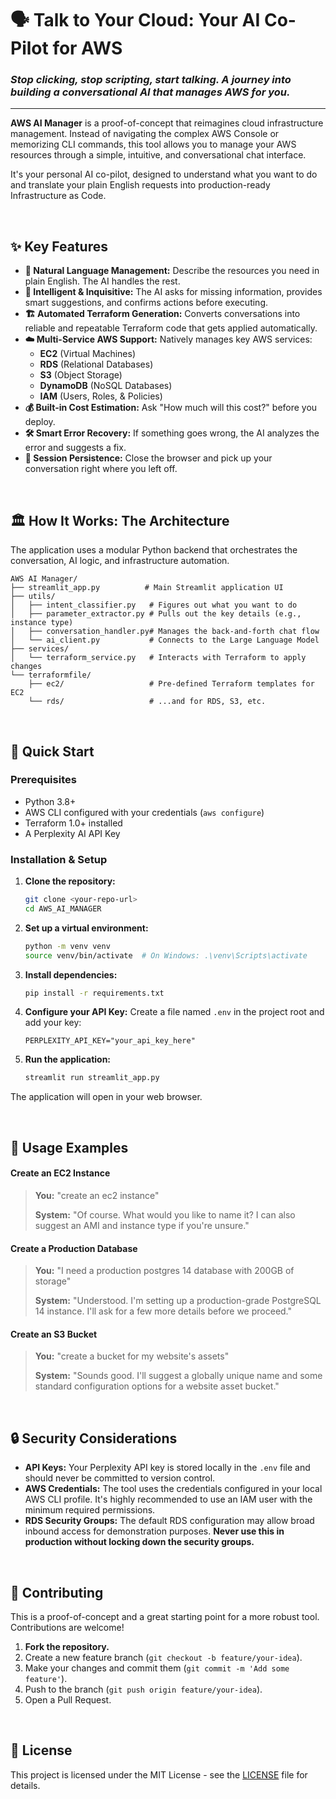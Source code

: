# 🗣️ Talk to Your Cloud: Your AI Co-Pilot for AWS

### *Stop clicking, stop scripting, start talking. A journey into building a conversational AI that manages AWS for you.*

---

**AWS AI Manager** is a proof-of-concept that reimagines cloud infrastructure management. Instead of navigating the complex AWS Console or memorizing CLI commands, this tool allows you to manage your AWS resources through a simple, intuitive, and conversational chat interface.

It's your personal AI co-pilot, designed to understand what you want to do and translate your plain English requests into production-ready Infrastructure as Code.

<br>

## ✨ Key Features

*   **💬 Natural Language Management:** Describe the resources you need in plain English. The AI handles the rest.
*   **🧠 Intelligent & Inquisitive:** The AI asks for missing information, provides smart suggestions, and confirms actions before executing.
*   **🏗️ Automated Terraform Generation:** Converts conversations into reliable and repeatable Terraform code that gets applied automatically.
*   **☁️ Multi-Service AWS Support:** Natively manages key AWS services:
    *   **EC2** (Virtual Machines)
    *   **RDS** (Relational Databases)
    *   **S3** (Object Storage)
    *   **DynamoDB** (NoSQL Databases)
    *   **IAM** (Users, Roles, & Policies)
*   **💰 Built-in Cost Estimation:** Ask "How much will this cost?" before you deploy.
*   **🛠️ Smart Error Recovery:** If something goes wrong, the AI analyzes the error and suggests a fix.
*   **💾 Session Persistence:** Close the browser and pick up your conversation right where you left off.

<br>

## 🏛️ How It Works: The Architecture

The application uses a modular Python backend that orchestrates the conversation, AI logic, and infrastructure automation.

```
AWS AI Manager/
├── streamlit_app.py          # Main Streamlit application UI
├── utils/
│   ├── intent_classifier.py   # Figures out what you want to do
│   ├── parameter_extractor.py # Pulls out the key details (e.g., instance type)
│   ├── conversation_handler.py# Manages the back-and-forth chat flow
│   └── ai_client.py           # Connects to the Large Language Model
├── services/
│   └── terraform_service.py   # Interacts with Terraform to apply changes
└── terraformfile/
    ├── ec2/                   # Pre-defined Terraform templates for EC2
    └── rds/                   # ...and for RDS, S3, etc.
```

<br>

## 🚀 Quick Start

### Prerequisites

*   Python 3.8+
*   AWS CLI configured with your credentials (`aws configure`)
*   Terraform 1.0+ installed
*   A Perplexity AI API Key

### Installation & Setup

1.  **Clone the repository:**
    ```bash
    git clone <your-repo-url>
    cd AWS_AI_MANAGER
    ```

2.  **Set up a virtual environment:**
    ```bash
    python -m venv venv
    source venv/bin/activate  # On Windows: .\venv\Scripts\activate
    ```

3.  **Install dependencies:**
    ```bash
    pip install -r requirements.txt
    ```

4.  **Configure your API Key:** Create a file named `.env` in the project root and add your key:
    ```
    PERPLEXITY_API_KEY="your_api_key_here"
    ```

5.  **Run the application:**
    ```bash
    streamlit run streamlit_app.py
    ```
The application will open in your web browser.

<br>

## 💬 Usage Examples

#### **Create an EC2 Instance**

> **You:** "create an ec2 instance"
>
> **System:** "Of course. What would you like to name it? I can also suggest an AMI and instance type if you're unsure."

#### **Create a Production Database**

> **You:** "I need a production postgres 14 database with 200GB of storage"
>
> **System:** "Understood. I'm setting up a production-grade PostgreSQL 14 instance. I'll ask for a few more details before we proceed."

#### **Create an S3 Bucket**

> **You:** "create a bucket for my website's assets"
>
> **System:** "Sounds good. I'll suggest a globally unique name and some standard configuration options for a website asset bucket."

<br>

## 🔒 Security Considerations

*   **API Keys:** Your Perplexity API key is stored locally in the `.env` file and should never be committed to version control.
*   **AWS Credentials:** The tool uses the credentials configured in your local AWS CLI profile. It's highly recommended to use an IAM user with the minimum required permissions.
*   **RDS Security Groups:** The default RDS configuration may allow broad inbound access for demonstration purposes. **Never use this in production without locking down the security groups.**

<br>

## 🤝 Contributing

This is a proof-of-concept and a great starting point for a more robust tool. Contributions are welcome!

1.  **Fork the repository.**
2.  Create a new feature branch (`git checkout -b feature/your-idea`).
3.  Make your changes and commit them (`git commit -m 'Add some feature'`).
4.  Push to the branch (`git push origin feature/your-idea`).
5.  Open a Pull Request.

<br>

## 📝 License

This project is licensed under the MIT License - see the [LICENSE](LICENSE) file for details.